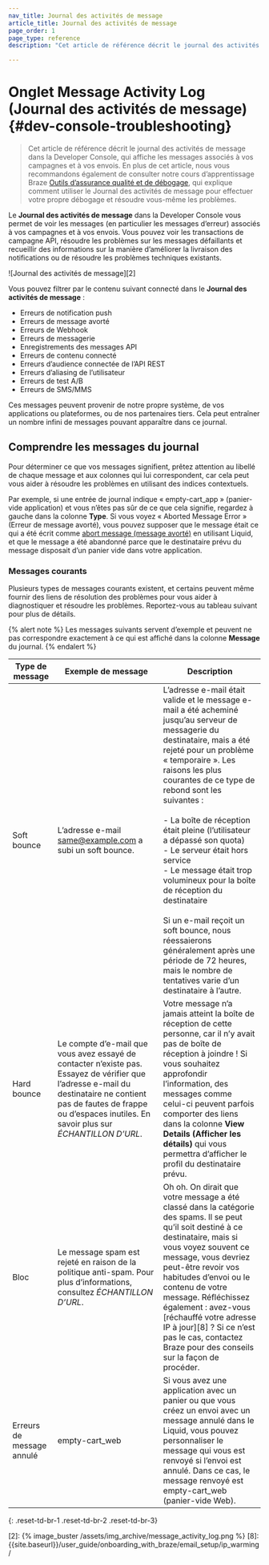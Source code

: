 ```yaml
---
nav_title: Journal des activités de message
article_title: Journal des activités de message
page_order: 1
page_type: reference
description: "Cet article de référence décrit le journal des activités de message dans la Developer Console, qui affiche les messages associés à vos campagnes et à vos envois."

---
```


# Onglet Message Activity Log (Journal des activités de message) {#dev-console-troubleshooting}

> Cet article de référence décrit le journal des activités de message dans la Developer Console, qui affiche les messages associés à vos campagnes et à vos envois. En plus de cet article, nous vous recommandons également de consulter notre cours d’apprentissage Braze [Outils d’assurance qualité et de débogage](https://learning.braze.com/quality-assurance-and-debugging-tools-in-the-dashboard/), qui explique comment utiliser le Journal des activités de message pour effectuer votre propre débogage et résoudre vous-même les problèmes.

Le **Journal des activités de message** dans la Developer Console vous permet de voir les messages (en particulier les messages d’erreur) associés à vos campagnes et à vos envois. Vous pouvez voir les transactions de campagne API, résoudre les problèmes sur les messages défaillants et recueillir des informations sur la manière d’améliorer la livraison des notifications ou de résoudre les problèmes techniques existants.

![Journal des activités de message][2]

Vous pouvez filtrer par le contenu suivant connecté dans le **Journal des activités de message** :

- Erreurs de notification push
- Erreurs de message avorté
- Erreurs de Webhook
- Erreurs de messagerie
- Enregistrements des messages API
- Erreurs de contenu connecté
- Erreurs d’audience connectée de l’API REST
- Erreurs d’aliasing de l’utilisateur
- Erreurs de test A/B
- Erreurs de SMS/MMS

Ces messages peuvent provenir de notre propre système, de vos applications ou plateformes, ou de nos partenaires tiers. Cela peut entraîner un nombre infini de messages pouvant apparaître dans ce journal.

## Comprendre les messages du journal

Pour déterminer ce que vos messages signifient, prêtez attention au libellé de chaque message et aux colonnes qui lui correspondent, car cela peut vous aider à résoudre les problèmes en utilisant des indices contextuels. 

Par exemple, si une entrée de journal indique « empty-cart_app » (panier-vide application) et vous n’êtes pas sûr de ce que cela signifie, regardez à gauche dans la colonne **Type**. Si vous voyez « Aborted Message Error » (Erreur de message avorté), vous pouvez supposer que le message était ce qui a été écrit comme [abort message (message avorté)][1] en utilisant Liquid, et que le message a été abandonné parce que le destinataire prévu du message disposait d’un panier vide dans votre application.

### Messages courants

Plusieurs types de messages courants existent, et certains peuvent même fournir des liens de résolution des problèmes pour vous aider à diagnostiquer et résoudre les problèmes. Reportez-vous au tableau suivant pour plus de détails.

{% alert note %}
Les messages suivants servent d’exemple et peuvent ne pas correspondre exactement à ce qui est affiché dans la colonne **Message** du journal.
{% endalert %}

| Type de message | Exemple de message | Description |
|---|---|---|
| Soft bounce | L’adresse e-mail same@example.com a subi un soft bounce. | L’adresse e-mail était valide et le message e-mail a été acheminé jusqu’au serveur de messagerie du destinataire, mais a été rejeté pour un problème « temporaire ». Les raisons les plus courantes de ce type de rebond sont les suivantes :<br><br>- La boîte de réception était pleine (l’utilisateur a dépassé son quota)<br>- Le serveur était hors service<br>- Le message était trop volumineux pour la boîte de réception du destinataire<br><br>Si un e-mail reçoit un soft bounce, nous réessaierons généralement après une période de 72 heures, mais le nombre de tentatives varie d’un destinataire à l’autre. |
| Hard bounce | Le compte d’e-mail que vous avez essayé de contacter n’existe pas. Essayez de vérifier que l’adresse e-mail du destinataire ne contient pas de fautes de frappe ou d’espaces inutiles. En savoir plus sur _ÉCHANTILLON D’URL_.| Votre message n’a jamais atteint la boîte de réception de cette personne, car il n’y avait pas de boîte de réception à joindre ! Si vous souhaitez approfondir l’information, des messages comme celui-ci peuvent parfois comporter des liens dans la colonne **View Details (Afficher les détails)** qui vous permettra d’afficher le profil du destinataire prévu.|
| Bloc | Le message spam est rejeté en raison de la politique anti-spam. Pour plus d’informations, consultez _ÉCHANTILLON D’URL_.| Oh oh. On dirait que votre message a été classé dans la catégorie des spams. ll se peut qu’il soit destiné à ce destinataire, mais si vous voyez souvent ce message, vous devriez peut-être revoir vos habitudes d’envoi ou le contenu de votre message. Réfléchissez également : avez-vous [réchauffé votre adresse IP à jour][8] ? Si ce n’est pas le cas, contactez Braze pour des conseils sur la façon de procéder.|
| Erreurs de message annulé | empty-cart_web | Si vous avez une application avec un panier ou que vous créez un envoi avec un message annulé dans le Liquid, vous pouvez personnaliser le message qui vous est renvoyé si l’envoi est annulé. Dans ce cas, le message renvoyé est empty-cart_web (panier-vide Web).|
{: .reset-td-br-1 .reset-td-br-2 .reset-td-br-3}


[1]: {{site.baseurl}}/user_guide/personalization_and_dynamic_content/liquid/aborting_messages/#aborting-messages
[2]: {% image_buster /assets/img_archive/message_activity_log.png %}
[8]: {{site.baseurl}}/user_guide/onboarding_with_braze/email_setup/ip_warming/
